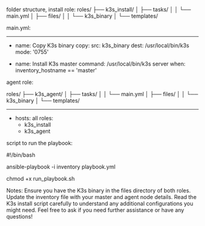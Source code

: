 folder structure, install role:
roles/
├── k3s_install/
│   ├── tasks/
│   │   └── main.yml
│   ├── files/
│   │   └── k3s_binary
│   └── templates/

main.yml:

---
- name: Copy K3s binary
  copy:
    src: k3s_binary
    dest: /usr/local/bin/k3s
    mode: '0755'

- name: Install K3s master
  command: /usr/local/bin/k3s server
  when: inventory_hostname == 'master'

agent role:

roles/
├── k3s_agent/
│   ├── tasks/
│   │   └── main.yml
│   ├── files/
│   │   └── k3s_binary
│   └── templates/


---
- hosts: all
  roles:
    - k3s_install
    - k3s_agent


script to run the playbook:

#!/bin/bash

ansible-playbook -i inventory playbook.yml


chmod +x run_playbook.sh


Notes:
Ensure you have the K3s binary in the files directory of both roles.
Update the inventory file with your master and agent node details.
Read the K3s install script carefully to understand any additional configurations you might need.
Feel free to ask if you need further assistance or have any questions!
